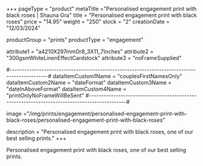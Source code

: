 +++
pageType = "product"
metaTitle ="Personalised engagement print with black roses | Shauna Gra"
title = "Personalised engagement print with black roses"
price = "14.95"
weight = "250" 
stock = "2"
creationDate = "12/03/2024"

productGroup = "prints"
productType = "engagement"

 
attribute1 = "a4210X297mmOr8_3X11_7Inches" 
attribute2 = "300gsmWhiteLinenEffectCardstock"
attribute3 = "noFrameSupplied"

#---------------------------------------------------------------------------------------------#
dataItemCustom1Name = "couplesFirstNamesOnly"
dataItemCustom2Name = "dateFormat"
dataItemCustom3Name = "dateInAboveFormat"
dataItemCustom4Name = "printOnlyNoFrameWillBeSent"
#---------------------------------------------------------------------------------------------#

image ="/img/prints/engagement/personalised-engagement-print-with-black-roses/personalised-engagement-print-with-black-roses"

description = "Personalised engagement print with black roses, one of our best selling prints."
+++

Personalised engagement print with black roses, one of our best selling prints.
